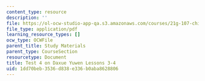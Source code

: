 ```yaml
---
content_type: resource
description: ''
file: https://ol-ocw-studio-app-qa.s3.amazonaws.com/courses/21g-107-chinese-i-streamlined-fall-2014/1dd70beb3536d838e336b0aba8628806_MIT21G_107F14_Test_4.pdf
file_type: application/pdf
learning_resource_types: []
ocw_type: OCWFile
parent_title: Study Materials
parent_type: CourseSection
resourcetype: Document
title: Test 4 on Daxue Yuwen Lessons 3-4
uid: 1dd70beb-3536-d838-e336-b0aba8628806
---
```

